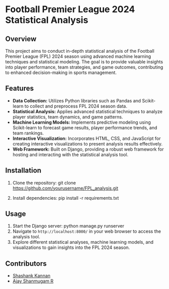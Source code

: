 # Football Premier League 2024 Statistical Analysis

## Overview
This project aims to conduct in-depth statistical analysis of the Football Premier League (FPL) 2024 season using advanced machine learning techniques and statistical modeling. The goal is to provide valuable insights into player performance, team strategies, and game outcomes, contributing to enhanced decision-making in sports management.

## Features
- **Data Collection:** Utilizes Python libraries such as Pandas and Scikit-learn to collect and preprocess FPL 2024 season data.
- **Statistical Analysis:** Applies advanced statistical techniques to analyze player statistics, team dynamics, and game patterns.
- **Machine Learning Models:** Implements predictive modeling using Scikit-learn to forecast game results, player performance trends, and team rankings.
- **Interactive Visualization:** Incorporates HTML, CSS, and JavaScript for creating interactive visualizations to present analysis results effectively.
- **Web Framework:** Built on Django, providing a robust web framework for hosting and interacting with the statistical analysis tool.

## Installation
1. Clone the repository:
git clone https://github.com/yourusername/FPL_analysis.git

2. Install dependencies:
pip install -r requirements.txt


## Usage
1. Start the Django server:
python manage.py runserver
2. Navigate to `http://localhost:8000/` in your web browser to access the analysis tool.
3. Explore different statistical analyses, machine learning models, and visualizations to gain insights into the FPL 2024 season.

## Contributors
- [Shashank Kannan](https://github.com/yourusername)
- [Ajay Shanmugam R](https://github.com/AjSha1397)


